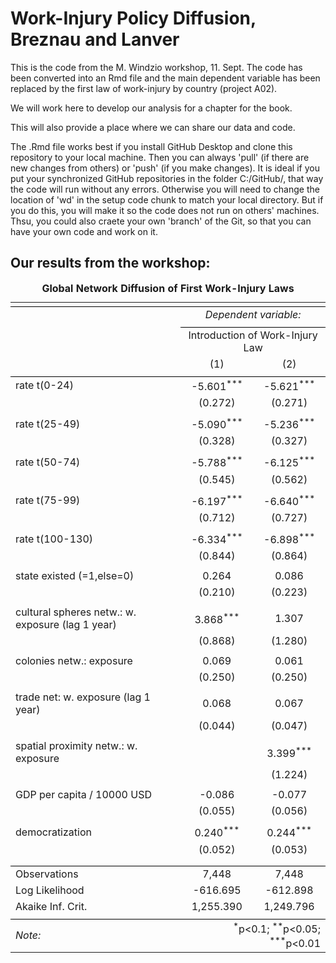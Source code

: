 # Work-Injury Policy Diffusion, Breznau and Lanver

This is the code from the M. Windzio workshop, 11. Sept. The code has been converted into an Rmd file and the main dependent variable has been replaced by the first law of work-injury by country (project A02). 

We will work here to develop our analysis for a chapter for the book.

This will also provide a place where we can share our data and code.

The .Rmd file works best if you install GitHub Desktop and clone this repository to your local machine. Then you can always 'pull' (if there are new changes from others) or 'push' (if you make changes). It is ideal if you put your synchronized GitHub repositories in the folder C:/GitHub/, that way the code will run without any errors. Otherwise you will need to change the location of 'wd' in the setup code chunk to match your local directory. But if you do this, you will make it so the code does not run on others' machines. Thsu, you could also craete your own 'branch' of the Git, so that you can have your own code and work on it.


## Our results from the workshop: 



<table style="text-align:center"><caption><strong>Global Network Diffusion of First Work-Injury Laws</strong></caption>
<tr><td colspan="3" style="border-bottom: 1px solid black"></td></tr><tr><td style="text-align:left"></td><td colspan="2"><em>Dependent variable:</em></td></tr>
<tr><td></td><td colspan="2" style="border-bottom: 1px solid black"></td></tr>
<tr><td style="text-align:left"></td><td colspan="2">Introduction of Work-Injury Law</td></tr>
<tr><td style="text-align:left"></td><td>(1)</td><td>(2)</td></tr>
<tr><td colspan="3" style="border-bottom: 1px solid black"></td></tr><tr><td style="text-align:left">rate t(0-24)</td><td>-5.601<sup>***</sup></td><td>-5.621<sup>***</sup></td></tr>
<tr><td style="text-align:left"></td><td>(0.272)</td><td>(0.271)</td></tr>
<tr><td style="text-align:left"></td><td></td><td></td></tr>
<tr><td style="text-align:left">rate t(25-49)</td><td>-5.090<sup>***</sup></td><td>-5.236<sup>***</sup></td></tr>
<tr><td style="text-align:left"></td><td>(0.328)</td><td>(0.327)</td></tr>
<tr><td style="text-align:left"></td><td></td><td></td></tr>
<tr><td style="text-align:left">rate t(50-74)</td><td>-5.788<sup>***</sup></td><td>-6.125<sup>***</sup></td></tr>
<tr><td style="text-align:left"></td><td>(0.545)</td><td>(0.562)</td></tr>
<tr><td style="text-align:left"></td><td></td><td></td></tr>
<tr><td style="text-align:left">rate t(75-99)</td><td>-6.197<sup>***</sup></td><td>-6.640<sup>***</sup></td></tr>
<tr><td style="text-align:left"></td><td>(0.712)</td><td>(0.727)</td></tr>
<tr><td style="text-align:left"></td><td></td><td></td></tr>
<tr><td style="text-align:left">rate t(100-130)</td><td>-6.334<sup>***</sup></td><td>-6.898<sup>***</sup></td></tr>
<tr><td style="text-align:left"></td><td>(0.844)</td><td>(0.864)</td></tr>
<tr><td style="text-align:left"></td><td></td><td></td></tr>
<tr><td style="text-align:left">state existed (=1,else=0)</td><td>0.264</td><td>0.086</td></tr>
<tr><td style="text-align:left"></td><td>(0.210)</td><td>(0.223)</td></tr>
<tr><td style="text-align:left"></td><td></td><td></td></tr>
<tr><td style="text-align:left">cultural spheres netw.: w. exposure (lag 1 year)</td><td>3.868<sup>***</sup></td><td>1.307</td></tr>
<tr><td style="text-align:left"></td><td>(0.868)</td><td>(1.280)</td></tr>
<tr><td style="text-align:left"></td><td></td><td></td></tr>
<tr><td style="text-align:left">colonies netw.: exposure</td><td>0.069</td><td>0.061</td></tr>
<tr><td style="text-align:left"></td><td>(0.250)</td><td>(0.250)</td></tr>
<tr><td style="text-align:left"></td><td></td><td></td></tr>
<tr><td style="text-align:left">trade net: w. exposure (lag 1 year)</td><td>0.068</td><td>0.067</td></tr>
<tr><td style="text-align:left"></td><td>(0.044)</td><td>(0.047)</td></tr>
<tr><td style="text-align:left"></td><td></td><td></td></tr>
<tr><td style="text-align:left">spatial proximity netw.: w. exposure</td><td></td><td>3.399<sup>***</sup></td></tr>
<tr><td style="text-align:left"></td><td></td><td>(1.224)</td></tr>
<tr><td style="text-align:left"></td><td></td><td></td></tr>
<tr><td style="text-align:left">GDP per capita / 10000 USD</td><td>-0.086</td><td>-0.077</td></tr>
<tr><td style="text-align:left"></td><td>(0.055)</td><td>(0.056)</td></tr>
<tr><td style="text-align:left"></td><td></td><td></td></tr>
<tr><td style="text-align:left">democratization</td><td>0.240<sup>***</sup></td><td>0.244<sup>***</sup></td></tr>
<tr><td style="text-align:left"></td><td>(0.052)</td><td>(0.053)</td></tr>
<tr><td style="text-align:left"></td><td></td><td></td></tr>
<tr><td colspan="3" style="border-bottom: 1px solid black"></td></tr><tr><td style="text-align:left">Observations</td><td>7,448</td><td>7,448</td></tr>
<tr><td style="text-align:left">Log Likelihood</td><td>-616.695</td><td>-612.898</td></tr>
<tr><td style="text-align:left">Akaike Inf. Crit.</td><td>1,255.390</td><td>1,249.796</td></tr>
<tr><td colspan="3" style="border-bottom: 1px solid black"></td></tr><tr><td style="text-align:left"><em>Note:</em></td><td colspan="2" style="text-align:right"><sup>*</sup>p<0.1; <sup>**</sup>p<0.05; <sup>***</sup>p<0.01</td></tr>
</table>

